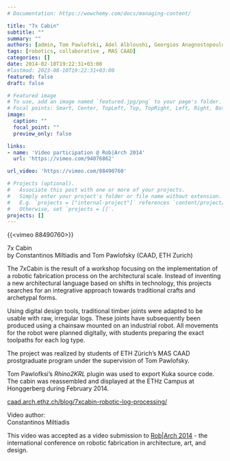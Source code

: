 ```yaml
---
# Documentation: https://wowchemy.com/docs/managing-content/

title: "7x Cabin"
subtitle: ""
summary: ""
authors: [admin, Tom Pawlofski, Adel Albloushi, Georgios Anagnostopoulos, Christian Braun, Kaihong Chen, Grigorios Grigoriadis, Abel Groenewolt, Periklis Kyriakidis, Valle Medina, Regina Mirzoyants, Yu-ting Sheng, Togo Takamura]
tags: [robotics, collaborative , MAS CAAD]
categories: []
date: 2014-02-10T19:22:31+03:00
#lastmod: 2023-08-10T19:22:31+03:00
featured: false
draft: false

# Featured image
# To use, add an image named `featured.jpg/png` to your page's folder.
# Focal points: Smart, Center, TopLeft, Top, TopRight, Left, Right, BottomLeft, Bottom, BottomRight.
image:
  caption: ""
  focal_point: ""
  preview_only: false

links: 
- name: 'Video participation @ Rob|Arch 2014' 
  url: 'https://vimeo.com/94076862'

url_video: 'https://vimeo.com/88490760'

# Projects (optional).
#   Associate this post with one or more of your projects.
#   Simply enter your project's folder or file name without extension.
#   E.g. `projects = ["internal-project"]` references `content/project/deep-learning/index.md`.
#   Otherwise, set `projects = []`.
projects: []
---
```


{{<vimeo 88490760>}}

7x Cabin  
by Constantinos Miltiadis and Tom Pawlofsky (CAAD, ETH Zurich)

The 7xCabin is the result of a workshop focusing on the implementation of a robotic fabrication process on the architectural scale. Instead of inventing a new architectural language based on shifts in technology, this projects searches for an integrative approach towards traditional crafts and archetypal forms.

Using digital design tools, traditional timber joints were adapted to be usable with raw, irregular logs. These joints have subsequently been produced using a chainsaw mounted on an industrial robot. All movements for the robot were planned digitally, with students preparing the exact toolpaths for each log type.

The project was realized by students of ETH Zürich’s MAS CAAD prostgraduate program under the supervision of Tom Pawlofsky. <!--The interplay between traditional timber construction methods and robotic fabrication turned out to be a rich field of applied research.-->

Tom Pawlofksi’s *Rhino2KRL* plugin was used to export Kuka source code.  
The cabin was reassembled and displayed at the ETHz Campus at Honggerberg during February 2014.

[caad.arch.ethz.ch/blog/7xcabin-robotic-log-processing/](http://www.caad.arch.ethz.ch/blog/7xcabin-robotic-log-processing/)

<!--
Project authors are:  
Adel Albloushi, Georgios Anagnostopoulos, Christian Braun, Kaihong Chen, Grigorios Grigoriadis, Abel Groenewolt, Periklis Kyriakidis, Valle Medina, Constantinos Miltiadis, Regina Mirzoyants, Yu-ting Sheng, Togo Takamura and Tom Pawlofski
-->

Video author:  
Constantinos Miltiadis

This video was accepted as a video submission to [Rob|Arch 2014](http://www.robarch2014.org/) - the international conference on robotic fabrication in architecture, art, and design.
